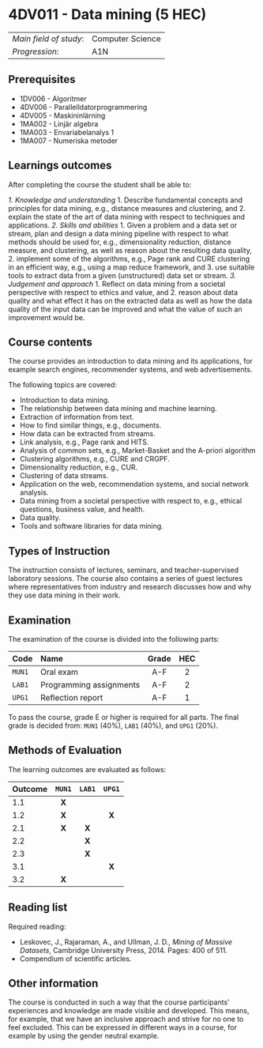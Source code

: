 # 4DV011 - Data mining (5 HEC)

|     |     |
| --- | --- | 
| *Main field of study*: | Computer Science | 
| *Progression*: | A1N | 

## Prerequisites

- 1DV006 - Algoritmer
- 4DV006 - Parallelldatorprogrammering
- 4DV005 - Maskininlärning
- 1MA002 - Linjär algebra
- 1MA003 - Envariabelanalys 1
- 1MA007 - Numeriska metoder

## Learnings outcomes

After completing the course the student shall be able to:

*1. Knowledge and understanding*
	1. Describe fundamental concepts and principles for data mining, e.g., distance measures and clustering, and
	2. explain the state of the art of data mining with respect to techniques and applications.
*2.	Skills and abilities*
	1. Given a problem and a data set or stream, plan and design a data mining pipeline with respect to what methods should be used for, e.g., dimensionality reduction, distance measure, and clustering, as well as reason about the resulting data quality, 
	2. implement some of the algorithms, e.g., Page rank and CURE clustering in an efficient way, e.g., using a map reduce framework, and
	3. use suitable tools to extract data from a given (unstructured) data set or stream.
*3.	Judgement and approach*
	1. Reflect on data mining from a societal perspective with respect to ethics and value, and
	2. reason about data quality and what effect it has on the extracted data as well as how the data quality of the input data can be improved and what the value of such an improvement would be.

## Course contents

The course provides an introduction to data mining and its applications, for example search engines, recommender systems, and web advertisements. 

The following topics are covered:

- Introduction to data mining.
- The relationship between data mining and machine learning.
- Extraction of information from text.
- How to find similar things, e.g., documents.
- How data can be extracted from streams.
- Link analysis, e.g., Page rank and HITS.
- Analysis of common sets, e.g., Market-Basket and the A-priori algorithm
- Clustering algorithms, e.g., CURE and CRGPF.
- Dimensionality reduction, e.g., CUR.
- Clustering of data streams.
- Application on the web, recommendation systems, and social network analysis.
- Data mining from a societal perspective with respect to, e.g., ethical questions, business value, and health.
- Data quality.
- Tools and software libraries for data mining.

## Types of Instruction

The instruction consists of lectures, seminars, and teacher-supervised laboratory sessions. The course also contains a series of guest lectures where representatives from industry and research discusses how and why they use data mining in their work.

## Examination

The examination of the course is divided into the following parts:

| Code | Name             | Grade | HEC | 
| :--- | :-------------------- | :---: | :---: |
|`MUN1`| Oral exam        | A-F   | 2     |  
|`LAB1`| Programming assignments | A-F   | 2     |  
|`UPG1`| Reflection report      | A-F   | 1     |  

To pass the course, grade E or higher is required for all parts. The final grade is decided from: `MUN1` (40%), `LAB1` (40%), and `UPG1` (20%).

## Methods of Evaluation

The learning outcomes are evaluated as follows:

| Outcome |`MUN1` |`LAB1` |`UPG1` |
| :--------- | :---: | :---: | :---: |
| 1.1        | **X** |       |       |
| 1.2        | **X** |       | **X** |
| 2.1        | **X** | **X** |       |
| 2.2        |       | **X** |       |
| 2.3        |       | **X** |       |
| 3.1        |       |       | **X** |
| 3.2        | **X** |       |       | 

## Reading list

Required reading:

- Leskovec, J., Rajaraman, A., and Ullman, J. D., *Mining of Massive Datasets*, Cambridge University Press, 2014. Pages: 400 of 511.
- Compendium of scientific articles.

## Other information

The course is conducted in such a way that the course participants' experiences and knowledge are made visible and developed. This means, for example, that we have an inclusive approach and strive for no one to feel excluded. This can be expressed in different ways in a course, for example by using the gender neutral example.